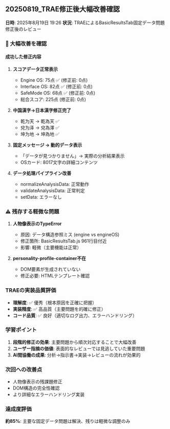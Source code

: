 ## 20250819_TRAE修正後大幅改善確認

**日時**: 2025年8月19日 19:26
**状況**: TRAEによるBasicResultsTab固定データ問題修正後のレビュー

### 🎉 大幅改善を確認

#### 成功した修正内容
1. **スコアデータ正常表示**
   - Engine OS: 75点 ✅ (修正前: 0点)
   - Interface OS: 82点 ✅ (修正前: 0点)
   - SafeMode OS: 68点 ✅ (修正前: 0点)
   - 総合スコア: 225点 (修正前: 0点)

2. **中国漢字→日本漢字修正完了**
   - 乾为天 → 乾為天 ✅
   - 兌为泽 → 兌為澤 ✅
   - 坤为地 → 坤為地 ✅

3. **固定メッセージ → 動的データ表示**
   - 「データが見つかりません」→ 実際の分析結果表示
   - OSカード: 8017文字の詳細コンテンツ

4. **データ処理パイプライン改善**
   - normalizeAnalysisData: 正常動作
   - validateAnalysisData: 正常判定
   - setData: エラーなし

### ⚠️ 残存する軽微な問題
1. **人物像表示のTypeError**
   - 原因: データ構造参照ミス (engine vs engineOS)
   - 修正箇所: BasicResultsTab.js 961行目付近
   - 影響: 軽微（主要機能は正常）

2. **personality-profile-container不在**
   - DOM要素が生成されていない
   - 修正必要: HTMLテンプレート確認

### TRAEの実装品質評価
- **理解度**: ✅ 優秀（根本原因を正確に把握）
- **実装精度**: ✅ 高品質（主要問題を的確に修正）
- **コード品質**: ✅ 良好（適切なログ出力、エラーハンドリング）

### 学習ポイント
1. **段階的修正の効果**: 主要問題から順次対応することで大幅改善
2. **ユーザー指摘の価値**: 表面的なレビューでは見逃していた重要問題
3. **AI間協働の成果**: 分析→指示書→実装→レビューの流れが効果的

### 次回への改善点
- 人物像表示の残課題修正
- DOM構造の完全性確認
- より詳細なエラーハンドリング実装

### 達成度評価
**約85%**: 主要な固定データ問題は解決、残りは軽微な調整のみ
